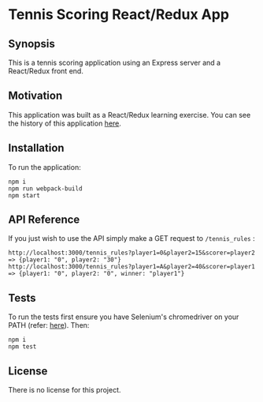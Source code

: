 # Tennis Scoring React/Redux App

## Synopsis

This is a tennis scoring application using an Express server and a React/Redux front end.

## Motivation

This application was built as a React/Redux learning exercise. You can see the history of this application [here](./HISTORY.md).

## Installation

To run the application:
```
npm i
npm run webpack-build
npm start
```

## API Reference

If you just wish to use the API simply make a GET request to `/tennis_rules` :
```
http://localhost:3000/tennis_rules?player1=0&player2=15&scorer=player2
=> {player1: "0", player2: "30"}
http://localhost:3000/tennis_rules?player1=A&player2=40&scorer=player1
=> {player1: "0", player2: "0", winner: "player1"}
```

## Tests

To run the tests first ensure you have Selenium's chromedriver on your PATH (refer: [here](https://github.com/SeleniumHQ/selenium/wiki/ChromeDriver)). Then:
```
npm i
npm test
```

## License

There is no license for this project.
